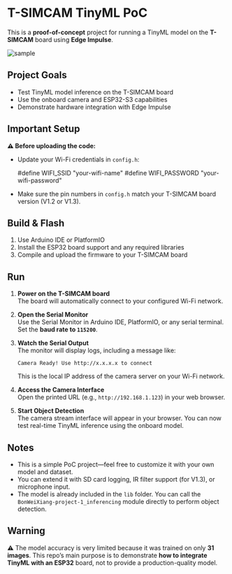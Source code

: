 T-SIMCAM TinyML PoC
===================

This is a **proof-of-concept** project for running a TinyML model on the **T-SIMCAM** board using **Edge Impulse**.

![sample](./video/esp32_tinyml_detection.gif)

Project Goals
-------------

*   Test TinyML model inference on the T-SIMCAM board
*   Use the onboard camera and ESP32-S3 capabilities
*   Demonstrate hardware integration with Edge Impulse

Important Setup
---------------

**⚠️ Before uploading the code:**

*   Update your Wi-Fi credentials in `config.h`:

    #define WIFI_SSID     "your-wifi-name"
    #define WIFI_PASSWORD "your-wifi-password"

*   Make sure the pin numbers in `config.h` match your T-SIMCAM board version (V1.2 or V1.3).

Build & Flash
-------------

1.  Use Arduino IDE or PlatformIO
2.  Install the ESP32 board support and any required libraries
3.  Compile and upload the firmware to your T-SIMCAM board

Run
---

1.  **Power on the T-SIMCAM board**  
    The board will automatically connect to your configured Wi-Fi network.
2.  **Open the Serial Monitor**  
    Use the Serial Monitor in Arduino IDE, PlatformIO, or any serial terminal.  
    Set the **baud rate to `115200`**.
3.  **Watch the Serial Output**  
    The monitor will display logs, including a message like:
    
        Camera Ready! Use http://x.x.x.x to connect
    
    This is the local IP address of the camera server on your Wi-Fi network.
4.  **Access the Camera Interface**  
    Open the printed URL (e.g., `http://192.168.1.123`) in your web browser.
5.  **Start Object Detection**  
    The camera stream interface will appear in your browser. You can now test real-time TinyML inference using the onboard model.

Notes
-----

*   This is a simple PoC project—feel free to customize it with your own model and dataset.
*   You can extend it with SD card logging, IR filter support (for V1.3), or microphone input.
*   The model is already included in the `lib` folder. You can call the `BonWeiXiang-project-1_inferencing` module directly to perform object detection.

Warning
-------

⚠️ The model accuracy is very limited because it was trained on only **31 images**. This repo’s main purpose is to demonstrate **how to integrate TinyML with an ESP32** board, not to provide a production-quality model.